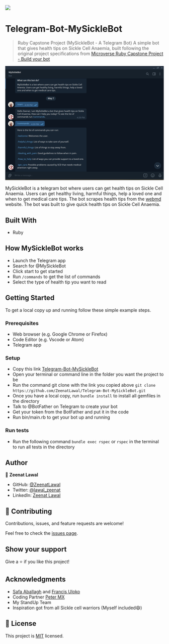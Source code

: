 ![](https://img.shields.io/badge/Microverse-blueviolet)

# Telegram-Bot-MySickleBot

> Ruby Capstone Project (MySickleBot - A Telegram Bot)
 A simple bot that gives health tips on Sickle Cell Anaemia, built following the original project specifications from [Microverse Ruby Capstone Project - Build your bot](https://www.notion.so/Build-your-own-bot-ebd0d7ac5da240e5987720bdc83f38fa)

![screenshot](Screenshot.png)

MySickleBot is a telegram bot where users can get health tips on Sickle Cell Anaemia. Users can get healthy living, harmful things, help a loved one and when to get medical care tips. The bot scrapes health tips from the [webmd](https://www.webmd.com/a-to-z-guides/living-with-sickle-cell) website. The bot was built to give quick health tips on Sickle Cell Anaemia.

## Built With

- Ruby

## How MySickleBot works

- Launch the Telegram app
- Search for @MySickleBot
- Click start to get started
- Run `/commands` to get the list of commands
- Select the type of health tip you want to read


## Getting Started

To get a local copy up and running follow these simple example steps.

### Prerequisites

- Web browser (e.g. Google Chrome or Firefox)
- Code Editor (e.g. Vscode or Atom)
- Telegram app

### Setup

- Copy this link [Telegram-Bot-MySickleBot](https://github.com/ZeenatLawal/Telegram-Bot-MySickleBot.git)
- Open your terminal or command line in the folder you want the project to be
- Run the command git clone with the link you copied above `git clone https://github.com/ZeenatLawal/Telegram-Bot-MySickleBot.git`
- Once you have a local copy, run `bundle install` to install all gemfiles in the directory
- Talk to @BotFather on Telegram to create your bot
- Get your token from the BotFather and put it in the code
- Run bin/main.rb to get your bot up and running

### Run tests

- Run the following command `bundle exec rspec` or `rspec` in the terminal to run all tests in the directory


## Author

👤 **Zeenat Lawal**

- GitHub: [@ZeenatLawal](https://github.com/ZeenatLawal)
- Twitter: [@lawal_zeenat](https://twitter.com/lawal_zeenat)
- LinkedIn: [Zeenat Lawal](https://www.linkedin.com/in/zeenatlawal/)

## 🤝 Contributing

Contributions, issues, and feature requests are welcome!

Feel free to check the [issues page](https://github.com/ZeenatLawal/Telegram-Bot-MySickleBot/issues/).

## Show your support

Give a ⭐️ if you like this project!

## Acknowledgments

- [Safa Aballagh](https://github.com/safafa) and [Francis Uloko](https://github.com/francisuloko)
- Coding Partner [Peter MX](https://github.com/blakbox23)
- My StandUp Team
- Inspiration got from all Sickle cell warriors (Myself included:smile:)

## 📝 License

This project is [MIT](https://github.com/git/git-scm.com/blob/main/MIT-LICENSE.txt) licensed.